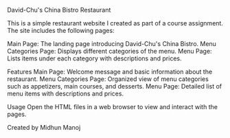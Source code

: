 David-Chu's China Bistro Restaurant

This is a simple restaurant website I created as part of a course assignment. The site includes the following pages:

Main Page: The landing page introducing David-Chu's China Bistro.
Menu Categories Page: Displays different categories of the menu.
Menu Page: Lists items under each category with descriptions and prices.

Features
Main Page: Welcome message and basic information about the restaurant.
Menu Categories Page: Organized view of menu categories such as appetizers, main courses, and desserts.
Menu Page: Detailed list of menu items with descriptions and prices.

Usage
Open the HTML files in a web browser to view and interact with the pages.

Created by Midhun Manoj
